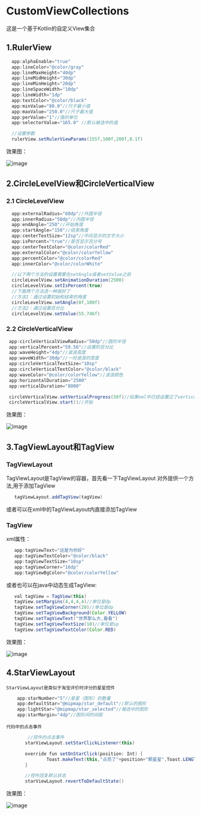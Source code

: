 # CustomViewCollections
这是一个基于Kotlin的自定义View集合

## 1.RulerView
```java
  app:alphaEnable="true"
  app:lineColor="@color/gray"
  app:lineMaxHeight="40dp"
  app:lineMidHeight="30dp"
  app:lineMinHeight="20dp"
  app:lineSpaceWidth="10dp"
  app:lineWidth="1dp"
  app:textColor="@color/black"
  app:minValue="80.0"//尺子最小值
  app:maxValue="250.0"//尺子最大值
  app:perValue="1"//值的单位
  app:selectorValue="165.0" //默认被选中的值
```
```java
  //设置参数
  rulerView.setRulerViewParams(155f,100f,200f,0.1f)
```

效果图：

![image](https://github.com/ckwcc/CustomViewCollections/blob/master/app/src/main/res/drawable/rulerview.gif)

## 2.CircleLevelView和CircleVerticalView

### 2.1 CircleLevelView

```java
  app:externalRadius="60dp"//外圆半径
  app:innerRadius="50dp"//内圆半径
  app:endAngle="250"//开始角度
  app:startAngle="150"//结束角度
  app:centerTextSize="12sp"//中间显示的文字大小
  app:isPercent="true"//是否显示百分号
  app:centerTextColor="@color/colorRed"
  app:externalColor="@color/colorYellow"
  app:percentColor="@color/colorRed"
  app:innerColor="@color/colorWhite"
```

```java
  //以下两个方法的设置需要在setAngle或者setValue之前
  circleLevelView.setAnimationDuration(2500)
  circleLevelView.setIsPercent(true)
  //下面两个方法选一种就好了
  //方法1：通过设置初始和结束的角度
  circleLevelView.setAngle(0f,100f)
  //方法2：通过设置百分比
  circleLevelView.setValue(55.746f)
```
### 2.2 CircleVerticalView

 ```java
  app:circleVerticalViewRadius="50dp"//圆的半径
  app:verticalPercent="59.56"//设置的百分比
  app:waveHeight="4dp"//波浪高度
  app:waveWidth="30dp"//一份波浪的宽度
  app:circleVerticalTextSize="10sp"
  app:circleVerticalTextColor="@color/black"
  app:waveColor="@color/colorYellow"//波浪颜色
  app:horizontalDuration="2500"
  app:verticalDuration="8000"
 ```
 
 ```java
  circleVerticalView.setVerticalProgress(50f)//如果xml中已经设置过了verticalPercent，这里可以不再设置
  circleVerticalView.start()//开始
 ```
 
 效果图：
 
![image](https://github.com/ckwcc/CustomViewCollections/blob/master/app/src/main/res/drawable/levelview.gif)

## 3.TagViewLayout和TagView

### TagViewLayout

   TagViewLayout是TagView的容器，首先看一下TagViewLayout
   对外提供一个方法,用于添加TagView
```java
   tagViewLayout.addTagView(tagView)
```
   或者可以在xml中的TagViewLayout内直接添加TagView

### TagView

   xml属性：
```java
   app:tagViewText="这是为你好"
   app:tagViewTextColor="@color/black"
   app:tagViewTextSize="10sp"
   app:tagViewCorner="16dp"
   app:tagViewBgColor="@color/colorYellow"
```
  或者也可以在java中动态生成TagView:
  
```java
   val tagView = TagView(this)
   tagView.setMargins(4,4,4,4)//单位是dp
   tagView.setTagViewCorner(20)//单位是dp
   tagView.setTagViewBackground(Color.YELLOW)
   tagView.setTagViewText("世界那么大,看看")
   tagView.setTagViewTextSize(10)//单位是sp
   tagView.setTagViewTextColor(Color.RED)
```
 效果图：

![image](https://github.com/ckwcc/CustomViewCollections/blob/master/app/src/main/res/drawable/tagview.jpg)

## 4.StarViewLayout
    StarViewLayout是类似于淘宝评价时评分的星星控件
```java
    app:starNumber="5"//星星（图形）的数量
    app:defaultStar="@mipmap/star_default"//默认的图形
    app:lightStar="@mipmap/star_selected"//被选中的图形
    app:starMargin="4dp"//图形间的间距
```

    代码中的点击事件
```java
        //控件的点击事件
       starViewLayout.setStarClickListener(this)

       override fun setOnStarClick(position: Int) {
               Toast.makeText(this,"点亮了"+position+"颗星星",Toast.LENGTH_SHORT).show()
       }

       //控件回复默认状态
       starViewLayout.revertToDefaultState()
```

效果图：

![image](https://github.com/ckwcc/CustomViewCollections/blob/master/app/src/main/res/drawable/starview.gif)